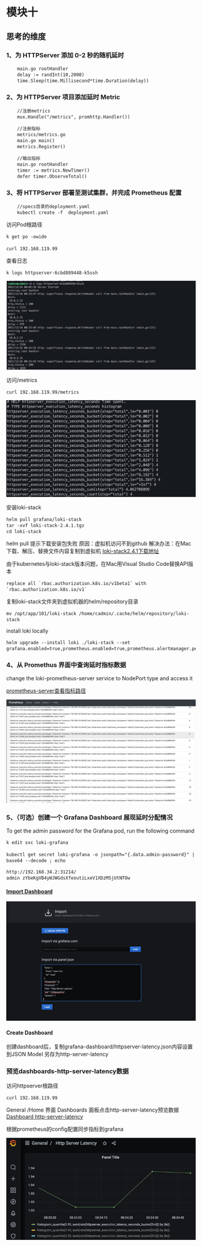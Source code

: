 

# 模块十

## 思考的维度
### 1、为 HTTPServer 添加 0-2 秒的随机延时
```
    main.go rootHandler 
    delay := randInt(10,2000)
	time.Sleep(time.Millisecond*time.Duration(delay))
```

### 2、为 HTTPServer 项目添加延时 Metric
```
    //注册metrics
    mux.Handle("/metrics", promhttp.Handler())
```
```
    //注册指标
    metrics/metrics.go 
    main.go main() 
    metrics.Register()
```
```
    //输出指标
    main.go rootHandler
    timer := metrics.NewTimer()
	defer timer.ObserveTotal()
```


###  3、将 HTTPServer 部署至测试集群，并完成 Prometheus 配置
```
    //specs目录的deployment.yaml
    kubectl create -f  deployment.yaml
```

访问Pod根路径

```
k get po -owide

curl 192.168.119.99
```
查看日志
```
k logs httpserver-6cbd889448-k5ssh
```
![Pod日志](images/httpserver-pod-log.png)

访问/metrics

```
curl 192.168.119.99/metrics
```
![访问Pod metrics路径](images/httpserver-pod-metrics.png)



安装loki-stack
```
helm pull grafana/loki-stack
tar -xvf loki-stack-2.4.1.tgz
cd loki-stack
```
helm pull 提示下载安装包失败 
原因：虚拟机访问不到github
解决办法：在Mac下载、解压、替换文件内容复制到虚拟机
[loki-stack2.4.1下载地址](https://objects.githubusercontent.com/github-production-release-asset-2e65be/289034413/22b0f100-b6fb-11eb-9e92-293091ef64e0?X-Amz-Algorithm=AWS4-HMAC-SHA256&X-Amz-Credential=AKIAIWNJYAX4CSVEH53A%2F20211213%2Fus-east-1%2Fs3%2Faws4_request&X-Amz-Date=20211213T095207Z&X-Amz-Expires=300&X-Amz-Signature=)

由于kubernetes与loki-stack版本问题，在Mac用Visual Studio Code替换API版本
```
replace all `rbac.authorization.k8s.io/v1beta1` with `rbac.authorization.k8s.io/v1`
```

复制loki-stack文件夹到虚拟机器的helm/repository目录
```
mv /opt/app/101/loki-stack /home/cadmin/.cache/helm/repository/loki-stack
```

install loki locally
```
helm upgrade --install loki ./loki-stack --set grafana.enabled=true,prometheus.enabled=true,prometheus.alertmanager.persistentVolume.enabled=false,prometheus.server.persistentVolume.enabled=false
```

###  4、从 Promethus 界面中查询延时指标数据
change the loki-prometheus-server service to NodePort type and access it

[prometheus-server查看指标路径](http://192.168.34.2:31185/graph?g0.range_input=1h&g0.expr=httpserver_execution_latency_seconds_bucket&g0.tab=1)


![httpserver_execution_latency_seconds_bucket](images/prometheus_latency_seconds_bucket.png)
###  5、（可选）创建一个 Grafana Dashboard 展现延时分配情况

To get the admin password for the Grafana pod, run the following command

```
k edit svc loki-grafana

kubectl get secret loki-grafana -o jsonpath="{.data.admin-password}" | base64 --decode ; echo
```

```
http://192.168.34.2:31214/
admin zYbeKgVB4yWJWGdsXfeoutiLxeV1XDzM5jUtNTOw
```

#### [Import Dashboard](http://192.168.34.2:31214/dashboard/import)

![导入dashboard-httpserver-latency](images/dashboard-httpserver-latency-import.png)

#### Create Dashboard
创建dashboard后，复制grafana-dashboard/httpserver-latency.json内容设置到JSON Model
另存为http-server-latency

### 预览dashboards-http-server-latency数据

访问httpserver根路径
```
curl 192.168.119.99
```
General /Home 界面 Dashboards 面板点击http-server-latency预览数据
[Dashboard http-server-latency](http://192.168.34.2:31214/d/mWgwgx5nz/http-server-latency?orgId=1)

根据prometheus的config配置同步指标到grafana

![alt dashboard-httpserver-latency](images/dashboard-httpserver-latency.png)








